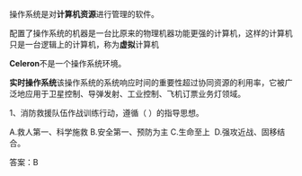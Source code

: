 操作系统是对**计算机资源**进行管理的软件。

配置了操作系统的机器是一台比原来的物理机器功能更强的计算机，这样的计算机只是一台逻辑上的计算机，称为**虚拟**计算机


**Celeron**不是一个操作系统环境。

**实时操作系统**该操作系统的系统响应时间的重要性超过协同资源的利用率，它被广泛地应用于卫星控制、导弹发射、工业控制、飞机订票业务灯领域。


1、消防救援队伍作战训练行动，遵循（ ）的指导思想。

A.救人第一、科学施救
B.安全第一、预防为主
C.生命至上 
D.强攻近战、固移结合。

答案：B









































































































































































































































































































































































































































































































































































































































































































































































































































































































































































































































































































































































































































































































































































































































































































































































































































































































































































































































































































































































































































































































